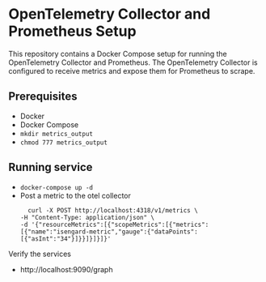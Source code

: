 # OpenTelemetry Collector and Prometheus Setup

This repository contains a Docker Compose setup for running the OpenTelemetry Collector and Prometheus. The OpenTelemetry Collector is configured to receive metrics and expose them for Prometheus to scrape.

## Prerequisites

- Docker
- Docker Compose
- `mkdir metrics_output`
- `chmod 777 metrics_output`

## Running service

- `docker-compose up -d`
- Post a metric to the otel collector
  ```commandline
    curl -X POST http://localhost:4318/v1/metrics \
  -H "Content-Type: application/json" \
  -d '{"resourceMetrics":[{"scopeMetrics":[{"metrics":[{"name":"isengard-metric","gauge":{"dataPoints":[{"asInt":"34"}]}}]}]}]}'
    ```


Verify the services
- http://localhost:9090/graph


